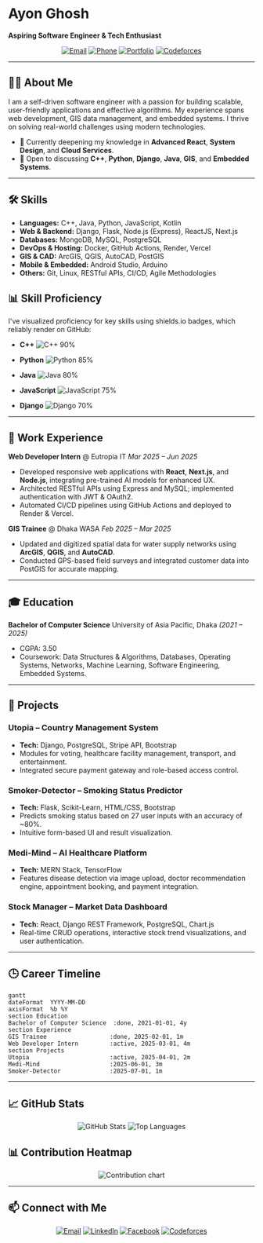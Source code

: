 # Ayon Ghosh

**Aspiring Software Engineer & Tech Enthusiast**

<p align="center">
  <a href="mailto:ayonghosh1114@gmail.com"><img src="https://img.shields.io/badge/Email-ayonghosh1114%40gmail.com-D14836?logo=gmail&logoColor=white&style=for-the-badge" alt="Email"/></a>
  <a href="tel:+8801854328670"><img src="https://img.shields.io/badge/Phone-%2B880%201854328670-25D366?logo=phone&logoColor=white&style=for-the-badge" alt="Phone"/></a>
  <a href="https://ayon7544.github.io" target="_blank"><img src="https://img.shields.io/badge/Portfolio-ayon7544.github.io-4A90E2?logo=github&logoColor=white&style=for-the-badge" alt="Portfolio"/></a>
  <a href="https://codeforces.com/profile/Ayon_Ghosh_02" target="_blank"><img src="https://img.shields.io/badge/Codeforces-Ayon__Ghosh__02-1F8ACB?logo=codeforces&logoColor=white&style=for-the-badge" alt="Codeforces"/></a>
</p>

---

## 👨‍💻 About Me

I am a self-driven software engineer with a passion for building scalable, user-friendly applications and effective algorithms. My experience spans web development, GIS data management, and embedded systems. I thrive on solving real-world challenges using modern technologies.

* 🌱 Currently deepening my knowledge in **Advanced React**, **System Design**, and **Cloud Services**.
* 💬 Open to discussing **C++**, **Python**, **Django**, **Java**, **GIS**, and **Embedded Systems**.

---

## 🛠 Skills

* **Languages:** C++, Java, Python, JavaScript, Kotlin
* **Web & Backend:** Django, Flask, Node.js (Express), ReactJS, Next.js
* **Databases:** MongoDB, MySQL, PostgreSQL
* **DevOps & Hosting:** Docker, GitHub Actions, Render, Vercel
* **GIS & CAD:** ArcGIS, QGIS, AutoCAD, PostGIS
* **Mobile & Embedded:** Android Studio, Arduino
* **Others:** Git, Linux, RESTful APIs, CI/CD, Agile Methodologies

<!-- Skill Proficiency Bars -->

## 📊 Skill Proficiency

I've visualized proficiency for key skills using shields.io badges, which reliably render on GitHub:

* **C++**
  ![C++ 90%](https://img.shields.io/badge/C%2B%2B-90%25-blue)

* **Python**
  ![Python 85%](https://img.shields.io/badge/Python-85%25-yellow)

* **Java**
  ![Java 80%](https://img.shields.io/badge/Java-80%25-orange)

* **JavaScript**
  ![JavaScript 75%](https://img.shields.io/badge/JavaScript-75%25-green)

* **Django**
  ![Django 70%](https://img.shields.io/badge/Django-70%25-brightgreen)

---

## 💼 Work Experience

**Web Developer Intern** @ Eutropia IT
*Mar 2025 – Jun 2025*

* Developed responsive web applications with **React**, **Next.js**, and **Node.js**, integrating pre-trained AI models for enhanced UX.
* Architected RESTful APIs using Express and MySQL; implemented authentication with JWT & OAuth2.
* Automated CI/CD pipelines using GitHub Actions and deployed to Render & Vercel.

**GIS Trainee** @ Dhaka WASA
*Feb 2025 – Mar 2025*

* Updated and digitized spatial data for water supply networks using **ArcGIS**, **QGIS**, and **AutoCAD**.
* Conducted GPS-based field surveys and integrated customer data into PostGIS for accurate mapping.

---

## 🎓 Education

**Bachelor of Computer Science**
University of Asia Pacific, Dhaka  *(2021 – 2025)*

* CGPA: 3.50
* Coursework: Data Structures & Algorithms, Databases, Operating Systems, Networks, Machine Learning, Software Engineering, Embedded Systems.

---

## 🚀 Projects

### Utopia – Country Management System

* **Tech:** Django, PostgreSQL, Stripe API, Bootstrap
* Modules for voting, healthcare facility management, transport, and entertainment.
* Integrated secure payment gateway and role-based access control.

### Smoker-Detector – Smoking Status Predictor

* **Tech:** Flask, Scikit-Learn, HTML/CSS, Bootstrap
* Predicts smoking status based on 27 user inputs with an accuracy of \~80%.
* Intuitive form-based UI and result visualization.

### Medi-Mind – AI Healthcare Platform

* **Tech:** MERN Stack, TensorFlow
* Features disease detection via image upload, doctor recommendation engine, appointment booking, and payment integration.

### Stock Manager – Market Data Dashboard

* **Tech:** React, Django REST Framework, PostgreSQL, Chart.js
* Real-time CRUD operations, interactive stock trend visualizations, and user authentication.

---

## 🕒 Career Timeline

```mermaid
gantt
dateFormat  YYYY-MM-DD
axisFormat  %b %Y
section Education
Bachelor of Computer Science  :done, 2021-01-01, 4y
section Experience
GIS Trainee                  :done, 2025-02-01, 1m
Web Developer Intern         :active, 2025-03-01, 4m
section Projects
Utopia                       :active, 2025-04-01, 2m
Medi-Mind                    :2025-06-01, 3m
Smoker-Detector              :2025-07-01, 1m
```

---

## 📈 GitHub Stats

<p align="center">
  <img src="https://github-readme-stats.vercel.app/api?username=ayon7544&show_icons=true&theme=dark" alt="GitHub Stats" />
  <img src="https://github-readme-stats.vercel.app/api/top-langs?username=ayon7544&layout=compact&theme=dark" alt="Top Languages" />
</p>

## 📊 Contribution Heatmap

<p align="center">
  <img src="https://ghchart.rshah.org/ayon7544" alt="Contribution chart" />
</p>

---

## 📫 Connect with Me

<p align="center">
  <a href="mailto:ayonghosh1114@gmail.com"><img src="https://img.shields.io/badge/Email-D14836?logo=gmail&logoColor=white&style=for-the-badge" alt="Email"/></a>
  <a href="https://linkedin.com/in/ayon-ghosh-128691239" target="_blank"><img src="https://img.shields.io/badge/LinkedIn-0A66C2?logo=linkedin&logoColor=white&style=for-the-badge" alt="LinkedIn"/></a>
  <a href="https://facebook.com/profile.php?id=100068441205320" target="_blank"><img src="https://img.shields.io/badge/Facebook-1877F2?logo=facebook&logoColor=white&style=for-the-badge" alt="Facebook"/></a>
  <a href="https://codeforces.com/profile/ayon_ghosh_02" target="_blank"><img src="https://img.shields.io/badge/Codeforces-1F8ACB?logo=codeforces&logoColor=white&style=for-the-badge" alt="Codeforces"/></a>
</p>
